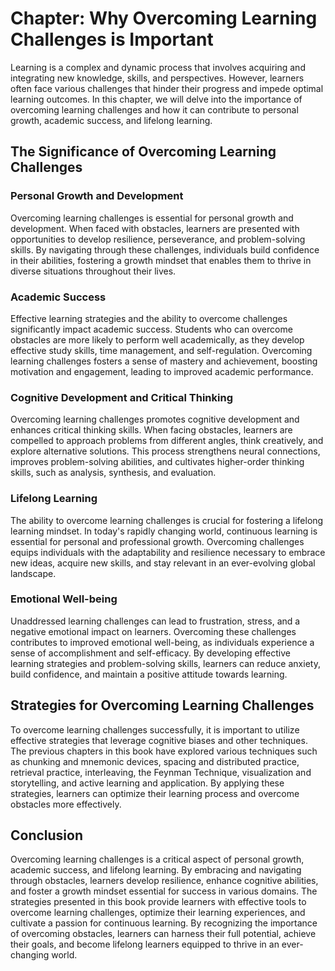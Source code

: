 Chapter: Why Overcoming Learning Challenges is Important
========================================================

Learning is a complex and dynamic process that involves acquiring and integrating new knowledge, skills, and perspectives. However, learners often face various challenges that hinder their progress and impede optimal learning outcomes. In this chapter, we will delve into the importance of overcoming learning challenges and how it can contribute to personal growth, academic success, and lifelong learning.

The Significance of Overcoming Learning Challenges
--------------------------------------------------

### Personal Growth and Development

Overcoming learning challenges is essential for personal growth and development. When faced with obstacles, learners are presented with opportunities to develop resilience, perseverance, and problem-solving skills. By navigating through these challenges, individuals build confidence in their abilities, fostering a growth mindset that enables them to thrive in diverse situations throughout their lives.

### Academic Success

Effective learning strategies and the ability to overcome challenges significantly impact academic success. Students who can overcome obstacles are more likely to perform well academically, as they develop effective study skills, time management, and self-regulation. Overcoming learning challenges fosters a sense of mastery and achievement, boosting motivation and engagement, leading to improved academic performance.

### Cognitive Development and Critical Thinking

Overcoming learning challenges promotes cognitive development and enhances critical thinking skills. When facing obstacles, learners are compelled to approach problems from different angles, think creatively, and explore alternative solutions. This process strengthens neural connections, improves problem-solving abilities, and cultivates higher-order thinking skills, such as analysis, synthesis, and evaluation.

### Lifelong Learning

The ability to overcome learning challenges is crucial for fostering a lifelong learning mindset. In today's rapidly changing world, continuous learning is essential for personal and professional growth. Overcoming challenges equips individuals with the adaptability and resilience necessary to embrace new ideas, acquire new skills, and stay relevant in an ever-evolving global landscape.

### Emotional Well-being

Unaddressed learning challenges can lead to frustration, stress, and a negative emotional impact on learners. Overcoming these challenges contributes to improved emotional well-being, as individuals experience a sense of accomplishment and self-efficacy. By developing effective learning strategies and problem-solving skills, learners can reduce anxiety, build confidence, and maintain a positive attitude towards learning.

Strategies for Overcoming Learning Challenges
---------------------------------------------

To overcome learning challenges successfully, it is important to utilize effective strategies that leverage cognitive biases and other techniques. The previous chapters in this book have explored various techniques such as chunking and mnemonic devices, spacing and distributed practice, retrieval practice, interleaving, the Feynman Technique, visualization and storytelling, and active learning and application. By applying these strategies, learners can optimize their learning process and overcome obstacles more effectively.

Conclusion
----------

Overcoming learning challenges is a critical aspect of personal growth, academic success, and lifelong learning. By embracing and navigating through obstacles, learners develop resilience, enhance cognitive abilities, and foster a growth mindset essential for success in various domains. The strategies presented in this book provide learners with effective tools to overcome learning challenges, optimize their learning experiences, and cultivate a passion for continuous learning. By recognizing the importance of overcoming obstacles, learners can harness their full potential, achieve their goals, and become lifelong learners equipped to thrive in an ever-changing world.
